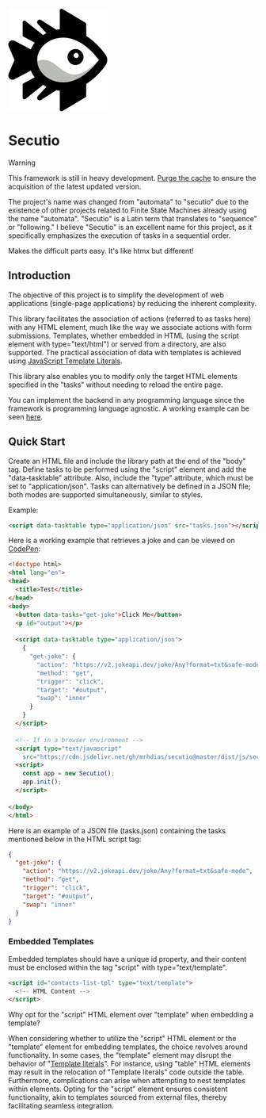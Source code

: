 ![Secutio Logo](./docs/assets/img/logo-secutio.svg)
# Secutio
> [!WARNING]
> This framework is still in heavy development.
> [Purge the cache](https://www.jsdelivr.com/tools/purge) to ensure the acquisition of the latest updated version.

The project's name was changed from "automata" to "secutio" due to the existence of other projects related to Finite State Machines already using the name "automata". "Secutio" is a Latin term that translates to "sequence" or "following." I believe "Secutio" is an excellent name for this project, as it specifically emphasizes the execution of tasks in a sequential order.

Makes the difficult parts easy. It's like htmx but different!

## Introduction
The objective of this project is to simplify the development of web applications (single-page applications) by reducing the inherent complexity.

This library facilitates the association of actions (referred to as tasks here) with any HTML element, much like the way we associate actions with form submissions. Templates, whether embedded in HTML (using the script element with type="text/html") or served from a directory, are also supported. The practical association of data with templates is achieved using [JavaScript Template Literals](https://developer.mozilla.org/en-US/docs/Web/JavaScript/Reference/Template_literals).

This library also enables you to modify only the target HTML elements specified in the "tasks" without needing to reload the entire page.

You can implement the backend in any programming language since the framework is programming language agnostic. A working example can be seen [here](examples/click-to-edit).

## Quick Start
Create an HTML file and include the library path at the end of the "body" tag. Define tasks to be performed using the "script" element and add the "data-tasktable" attribute. Also, include the "type" attribute, which must be set to "application/json". Tasks can alternatively be defined in a JSON file; both modes are supported simultaneously, similar to styles.

Example:
```html
<script data-tasktable type="application/json" src="tasks.json"></script>
```
Here is a working example that retrieves a joke and can be viewed on [CodePen](https://codepen.io/hdias/pen/mdoXPow):
```html
<!doctype html>
<html lang="en">
<head>
  <title>Test</title>
</head>
<body>
  <button data-tasks="get-joke">Click Me</button>
  <p id="output"></p>

  <script data-tasktable type="application/json">
    {
      "get-joke": {
        "action": "https://v2.jokeapi.dev/joke/Any?format=txt&safe-mode",
        "method": "get",
        "trigger": "click",
        "target": "#output",
        "swap": "inner"
      }
    }
  </script>

  <!-- If in a browser environment -->
  <script type="text/javascript"
    src="https://cdn.jsdelivr.net/gh/mrhdias/secutio@master/dist/js/secutio.min.js"></script>
  <script>
    const app = new Secutio();
    app.init();
  </script>

</body>
</html>
```
Here is an example of a JSON file (tasks.json) containing the tasks mentioned below in the HTML script tag:
```json
{
  "get-joke": {
    "action": "https://v2.jokeapi.dev/joke/Any?format=txt&safe-mode",
    "method": "get",
    "trigger": "click",
    "target": "#output",
    "swap": "inner"
  }
}
```
### Embedded Templates
Embedded templates should have a unique id property, and their content must be enclosed within the tag "script" with type="text/template".
```html
<script id="contacts-list-tpl" type="text/template">
  <!-- HTML Content -->
</script>
```
Why opt for the "script" HTML element over "template" when embedding a template?

When considering whether to utilize the "script" HTML element or the "template" element for embedding templates, the choice revolves around functionality. In some cases, the "template" element may disrupt the behavior of "[Template literals](https://developer.mozilla.org/en-US/docs/Web/JavaScript/Reference/Template_literals)". For instance, using "table" HTML elements may result in the relocation of "Template literals" code outside the table. Furthermore, complications can arise when attempting to nest templates within elements. Opting for the "script" element ensures consistent functionality, akin to templates sourced from external files, thereby facilitating seamless integration.

